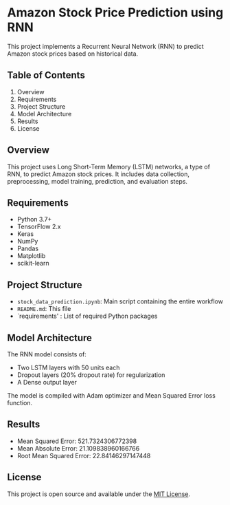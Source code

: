 # Amazon Stock Price Prediction using RNN

This project implements a Recurrent Neural Network (RNN) to predict Amazon stock prices based on historical data.

## Table of Contents
1. Overview
2. Requirements
5. Project Structure
6. Model Architecture
7. Results
8. License

## Overview

This project uses Long Short-Term Memory (LSTM) networks, a type of RNN, to predict Amazon stock prices. It includes data collection, preprocessing, model training, prediction, and evaluation steps.

## Requirements

- Python 3.7+
- TensorFlow 2.x
- Keras
- NumPy
- Pandas
- Matplotlib
- scikit-learn

## Project Structure

- `stock_data_prediction.ipynb`: Main script containing the entire workflow
- `README.md`: This file
- `requirements' : List of required Python packages

## Model Architecture

The RNN model consists of:
- Two LSTM layers with 50 units each
- Dropout layers (20% dropout rate) for regularization
- A Dense output layer

The model is compiled with Adam optimizer and Mean Squared Error loss function.

## Results

- Mean Squared Error: 521.7324306772398
- Mean Absolute Error: 21.109838960166766
- Root Mean Squared Error: 22.84146297147448


## License

This project is open source and available under the [MIT License](LICENSE).
